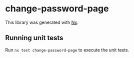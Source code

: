 # change-password-page

This library was generated with [Nx](https://nx.dev).

## Running unit tests

Run `nx test change-password-page` to execute the unit tests.
